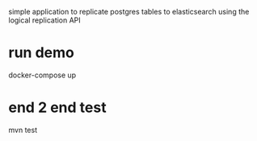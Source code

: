 simple application to replicate postgres tables to elasticsearch using the logical replication API

# run demo

docker-compose up 

# end 2 end test

mvn test